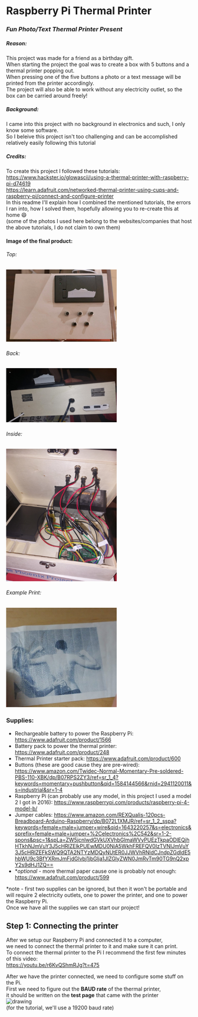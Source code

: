 # Raspberry Pi Thermal Printer
### _Fun Photo/Text Thermal Printer Present_

##### Reason:
This project was made for a friend as a birthday gift.  
When starting the project the goal was to create a box with 5 buttons and a thermal printer popping out.  
When pressing one of the five buttons a photo or a text message will be printed from the printer accordingly.  
The project will also be able to work without any electricity outlet, so the box can be carried around freely!  
##### Background:
I came into this project with no background in electronics and such, I only know some software.  
So I beleive this project isn't too challenging and can be accomplished relatively easily following this tutorial  
##### Credits:
To create this project I followed these tutorials:  
https://www.hackster.io/glowascii/using-a-thermal-printer-with-raspberry-pi-d74619  
https://learn.adafruit.com/networked-thermal-printer-using-cups-and-raspberry-pi/connect-and-configure-printer  
In this readme I'll explain how I combined the mentioned tutorials, the errors I ran into, how I solved them, hopefully allowing you to re-create this at home 😄  
(some of the photos I used here belong to the websites/companies that host the above tutorials, I do not claim to own them)

#### Image of the final product:
###### Top:
<img src="https://github.com/jakored1/pi-thermal-printer/blob/main/photos-for-readme/TopViewPic.jpeg?raw=true" alt="drawing" width="300"/>

###### Back:
<img src="https://github.com/jakored1/pi-thermal-printer/blob/main/photos-for-readme/BackPic.jpeg?raw=true" alt="drawing" width="300"/>

###### Inside:
<img src="https://github.com/jakored1/pi-thermal-printer/blob/main/photos-for-readme/InteriorPic.jpeg?raw=true" alt="drawing" width="300"/>

###### Example Print:
<img src="https://github.com/jakored1/pi-thermal-printer/blob/main/photos-for-readme/ImagePic.jpeg?raw=true" alt="drawing" width="300"/>

### Supplies:
- Rechargeable battery to power the Raspberry Pi: https://www.adafruit.com/product/1566
- Battery pack to power the thermal printer: https://www.adafruit.com/product/248
- Thermal Printer starter pack: https://www.adafruit.com/product/600
- Buttons (these are good cause they are pre-wired): https://www.amazon.com/Twidec-Normal-Momentary-Pre-soldered-PBS-110-XBK/dp/B07RPS2ZY3/ref=sr_1_4?keywords=momentary+pushbutton&qid=1584144566&rnid=2941120011&s=industrial&sr=1-4
- Raspberry Pi (can probably use any model, in this project I used a model 2 I got in 2016): https://www.raspberrypi.com/products/raspberry-pi-4-model-b/
- Jumper cables: https://www.amazon.com/REXQualis-120pcs-Breadboard-Arduino-Raspberry/dp/B072L1XMJR/ref=sr_1_2_sspa?keywords=female+male+jumper+wire&qid=1643220257&s=electronics&sprefix=female+male+jumper+%2Celectronics%2C542&sr=1-2-spons&psc=1&spLa=ZW5jcnlwdGVkUXVhbGlmaWVyPUEzTkpaODlEQjhHTkhNJmVuY3J5cHRlZElkPUEwMDU0NjA5WkhFREFQV0IzTVNIJmVuY3J5cHRlZEFkSWQ9QTA2NTYzMDQyNUtER0JJWVhRNldCJndpZGdldE5hbWU9c3BfYXRmJmFjdGlvbj1jbGlja1JlZGlyZWN0JmRvTm90TG9nQ2xpY2s9dHJ1ZQ==
- **optional* - more thermal paper cause one is probably not enough: https://www.adafruit.com/product/599
  
*note - first two supplies can be ignored, but then it won't be portable and will require 2 electricity outlets, one to power the printer, and one to power the Raspberry Pi.  
Once we have all the supplies we can start our project!
  
  
## Step 1: Connecting the printer
After we setup our Raspberry Pi and connected it to a computer,  
we need to connect the thermal printer to it and make sure it can print.  
To connect the thermal printer to the Pi I recommend the first few minutes of this video:  
https://youtu.be/r6KvQShmRJg?t=475  

After we have the printer connected, we need to configure some stuff on the Pi.  
First we need to figure out the **BAUD rate** of the thermal printer,  
it should be written on the **test page** that came with the printer  
<img src="https://cdn-learn.adafruit.com/assets/assets/000/031/836/large1024/raspberry_pi_components_test-baud.jpg?1461025182" alt="drawing" width="300"/>  
(for the tutorial, we'll use a 19200 baud rate)
  

